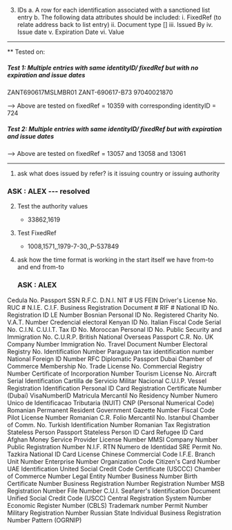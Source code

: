 3. IDs
    a. A row for each identification associated with a sanctioned list entry
    b. The following data attributes should be included:
        i. FixedRef (to relate address back to list entry)
        ii. Document type [<IDRegDocTypeValues>]
        iii. Issued By
        iv. Issue date
        v. Expiration Date
        vi. Value
________________________________

** Tested on:

##### Test 1: Multiple entries with same identityID/ fixedRef but with no expiration and issue dates
<IDRegDocument ID="4950" IDRegDocTypeID="1600" IdentityID="724" IssuedBy-CountryID="11143" ValidityID="1">
<Comment />
<IDRegistrationNo>ZANT690617MSLMBR01</IDRegistrationNo>
<IssuingAuthority />
<DocumentedNameReference DocumentedNameID="724" />
</IDRegDocument>
<IDRegDocument ID="4951" IDRegDocTypeID="1573" IdentityID="724" IssuedBy-CountryID="11143" ValidityID="1">
<Comment />
<IDRegistrationNo>ZANT-690617-B73</IDRegistrationNo>
<IssuingAuthority />
<DocumentedNameReference DocumentedNameID="724" />
</IDRegDocument>
<IDRegDocument ID="4952" IDRegDocTypeID="1571" IdentityID="724" IssuedBy-CountryID="11143" ValidityID="1">
<Comment />
<IDRegistrationNo>97040021870</IDRegistrationNo>
<IssuingAuthority />
<DocumentedNameReference DocumentedNameID="724" />
</IDRegDocument>

--> Above are tested on fixedRef = 10359 with corresponding identityID = 724

##### Test 2: Multiple entries with same identityID/ fixedRef but with  expiration and issue dates

--> Above are tested on fixedRef = 13057 and 13058 and 13061


_______________________________
1. ask what does issued by refer? is it issuing country or issuing authority
  ### ASK : ALEX --- resolved 
2. Test the authority values 
   - 33862,1619

3. Test FixedRef
    - 1008,1571,,1979-7-30,,P-537849

4. ask how the time format is working in the start itself we have from-to and end from-to
    ### ASK : ALEX

<IDRegDocTypeValues>
      <IDRegDocType ID="1570">Cedula No.</IDRegDocType>
      <IDRegDocType ID="1571">Passport</IDRegDocType>
      <IDRegDocType ID="1572">SSN</IDRegDocType>
      <IDRegDocType ID="1573">R.F.C.</IDRegDocType>
      <IDRegDocType ID="1574">D.N.I.</IDRegDocType>
      <IDRegDocType ID="1575">NIT #</IDRegDocType>
      <IDRegDocType ID="1576">US FEIN</IDRegDocType>
      <IDRegDocType ID="1577">Driver's License No.</IDRegDocType>
      <IDRegDocType ID="1578">RUC #</IDRegDocType>
      <IDRegDocType ID="1579">N.I.E.</IDRegDocType>
      <IDRegDocType ID="1580">C.I.F.</IDRegDocType>
      <IDRegDocType ID="1581">Business Registration Document #</IDRegDocType>
      <IDRegDocType ID="1582">RIF #</IDRegDocType>
      <IDRegDocType ID="1584">National ID No.</IDRegDocType>
      <IDRegDocType ID="1585">Registration ID</IDRegDocType>
      <IDRegDocType ID="1586">LE Number</IDRegDocType>
      <IDRegDocType ID="1587">Bosnian Personal ID No.</IDRegDocType>
      <IDRegDocType ID="1588">Registered Charity No.</IDRegDocType>
      <IDRegDocType ID="1589">V.A.T. Number</IDRegDocType>
      <IDRegDocType ID="1590">Credencial electoral</IDRegDocType>
      <IDRegDocType ID="1591">Kenyan ID No.</IDRegDocType>
      <IDRegDocType ID="1592">Italian Fiscal Code</IDRegDocType>
      <IDRegDocType ID="1593">Serial No.</IDRegDocType>
      <IDRegDocType ID="1594">C.I.N.</IDRegDocType>
      <IDRegDocType ID="1595">C.U.I.T.</IDRegDocType>
      <IDRegDocType ID="1596">Tax ID No.</IDRegDocType>
      <IDRegDocType ID="1597">Moroccan Personal ID No.</IDRegDocType>
      <IDRegDocType ID="1598">Public Security and Immigration No.</IDRegDocType>
      <IDRegDocType ID="1600">C.U.R.P.</IDRegDocType>
      <IDRegDocType ID="1601">British National Overseas Passport</IDRegDocType>
      <IDRegDocType ID="1602">C.R. No.</IDRegDocType>
      <IDRegDocType ID="1603">UK Company Number</IDRegDocType>
      <IDRegDocType ID="1604">Immigration No.</IDRegDocType>
      <IDRegDocType ID="1605">Travel Document Number</IDRegDocType>
      <IDRegDocType ID="1607">Electoral Registry No.</IDRegDocType>
      <IDRegDocType ID="1608">Identification Number</IDRegDocType>
      <IDRegDocType ID="1609">Paraguayan tax identification number</IDRegDocType>
      <IDRegDocType ID="1611">National Foreign ID Number</IDRegDocType>
      <IDRegDocType ID="1612">RFC</IDRegDocType>
      <IDRegDocType ID="1613">Diplomatic Passport</IDRegDocType>
      <IDRegDocType ID="1614">Dubai Chamber of Commerce Membership No.</IDRegDocType>
      <IDRegDocType ID="1615">Trade License No.</IDRegDocType>
      <IDRegDocType ID="1619">Commercial Registry Number</IDRegDocType>
      <IDRegDocType ID="1620">Certificate of Incorporation Number</IDRegDocType>
      <IDRegDocType ID="1621">Tourism License No.</IDRegDocType>
      <IDRegDocType ID="1623">Aircraft Serial Identification</IDRegDocType>
      <IDRegDocType ID="1624">Cartilla de Servicio Militar Nacional</IDRegDocType>
      <IDRegDocType ID="1625">C.U.I.P.</IDRegDocType>
      <IDRegDocType ID="1626">Vessel Registration Identification</IDRegDocType>
      <IDRegDocType ID="1627">Personal ID Card</IDRegDocType>
      <IDRegDocType ID="1629">Registration Certificate Number (Dubai)</IDRegDocType>
      <IDRegDocType ID="1630">VisaNumberID</IDRegDocType>
      <IDRegDocType ID="1631">Matricula Mercantil No</IDRegDocType>
      <IDRegDocType ID="1632">Residency Number</IDRegDocType>
      <IDRegDocType ID="1633">Numero Unico de Identificacao Tributaria (NUIT)</IDRegDocType>
      <IDRegDocType ID="1634">CNP (Personal Numerical Code)</IDRegDocType>
      <IDRegDocType ID="1635">Romanian Permanent Resident</IDRegDocType>
      <IDRegDocType ID="1636">Government Gazette Number</IDRegDocType>
      <IDRegDocType ID="1638">Fiscal Code</IDRegDocType>
      <IDRegDocType ID="1639">Pilot License Number</IDRegDocType>
      <IDRegDocType ID="1642">Romanian C.R.</IDRegDocType>
      <IDRegDocType ID="1643">Folio Mercantil No.</IDRegDocType>
      <IDRegDocType ID="1644">Istanbul Chamber of Comm. No.</IDRegDocType>
      <IDRegDocType ID="1645">Turkish Identification Number</IDRegDocType>
      <IDRegDocType ID="1646">Romanian Tax Registration</IDRegDocType>
      <IDRegDocType ID="1647">Stateless Person Passport</IDRegDocType>
      <IDRegDocType ID="1648">Stateless Person ID Card</IDRegDocType>
      <IDRegDocType ID="1649">Refugee ID Card</IDRegDocType>
      <IDRegDocType ID="91236">Afghan Money Service Provider License Number</IDRegDocType>
      <IDRegDocType ID="91264">MMSI</IDRegDocType>
      <IDRegDocType ID="91412">Company Number</IDRegDocType>
      <IDRegDocType ID="91475">Public Registration Number</IDRegDocType>
      <IDRegDocType ID="91478">N.I.F.</IDRegDocType>
      <IDRegDocType ID="91481">RTN</IDRegDocType>
      <IDRegDocType ID="91482">Numero de Identidad</IDRegDocType>
      <IDRegDocType ID="91484">SRE Permit No.</IDRegDocType>
      <IDRegDocType ID="91492">Tazkira National ID Card</IDRegDocType>
      <IDRegDocType ID="91504">License</IDRegDocType>
      <IDRegDocType ID="91508">Chinese Commercial Code</IDRegDocType>
      <IDRegDocType ID="91712">I.F.E.</IDRegDocType>
      <IDRegDocType ID="91719">Branch Unit Number</IDRegDocType>
      <IDRegDocType ID="91720">Enterprise Number</IDRegDocType>
      <IDRegDocType ID="91721">Organization Code</IDRegDocType>
      <IDRegDocType ID="91739">Citizen's Card Number</IDRegDocType>
      <IDRegDocType ID="91740">UAE Identification</IDRegDocType>
      <IDRegDocType ID="91747">United Social Credit Code Certificate (USCCC)</IDRegDocType>
      <IDRegDocType ID="91751">Chamber of Commerce Number</IDRegDocType>
      <IDRegDocType ID="91752">Legal Entity Number</IDRegDocType>
      <IDRegDocType ID="91753">Business Number</IDRegDocType>
      <IDRegDocType ID="91759">Birth Certificate Number</IDRegDocType>
      <IDRegDocType ID="91760">Business Registration Number</IDRegDocType>
      <IDRegDocType ID="91761">Registration Number</IDRegDocType>
      <IDRegDocType ID="91812">MSB Registration Number</IDRegDocType>
      <IDRegDocType ID="91835">File Number</IDRegDocType>
      <IDRegDocType ID="91854">C.U.I.</IDRegDocType>
      <IDRegDocType ID="91891">Seafarer's Identification Document</IDRegDocType>
      <IDRegDocType ID="92001">Unified Social Credit Code (USCC)</IDRegDocType>
      <IDRegDocType ID="92067">Central Registration System Number</IDRegDocType>
      <IDRegDocType ID="92121">Economic Register Number (CBLS)</IDRegDocType>
      <IDRegDocType ID="92158">Trademark number</IDRegDocType>
      <IDRegDocType ID="92159">Permit Number</IDRegDocType>
      <IDRegDocType ID="92728">Military Registration Number</IDRegDocType>
      <IDRegDocType ID="92772">Russian State Individual Business Registration Number Pattern (OGRNIP)</IDRegDocType>
    </IDRegDocTypeValues>